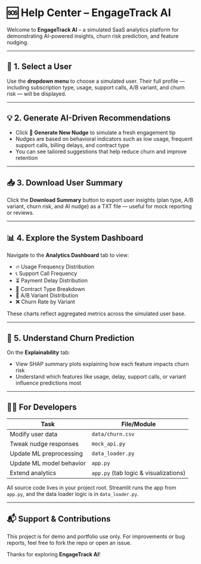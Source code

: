 # 🆘 Help Center – EngageTrack AI

Welcome to **EngageTrack AI** – a simulated SaaS analytics platform for demonstrating AI-powered insights, churn risk prediction, and feature nudging.

---

## 👤 1. Select a User

Use the **dropdown menu** to choose a simulated user. Their full profile — including subscription type, usage, support calls, A/B variant, and churn risk — will be displayed.

---

## 💡 2. Generate AI-Driven Recommendations

- Click 🔁 **Generate New Nudge** to simulate a fresh engagement tip  
- Nudges are based on behavioral indicators such as low usage, frequent support calls, billing delays, and contract type  
- You can see tailored suggestions that help reduce churn and improve retention  

---

## 📥 3. Download User Summary

Click the **Download Summary** button to export user insights (plan type, A/B variant, churn risk, and AI nudge) as a TXT file — useful for mock reporting or reviews.

---

## 📊 4. Explore the System Dashboard

Navigate to the **Analytics Dashboard** tab to view:

- 🔥 Usage Frequency Distribution  
- 📞 Support Call Frequency  
- ⏳ Payment Delay Distribution  
- 📅 Contract Type Breakdown  
- 🧪 A/B Variant Distribution  
- ❌ Churn Rate by Variant  

These charts reflect aggregated metrics across the simulated user base.

---

## 🧠 5. Understand Churn Prediction

On the **Explainability** tab:

- View SHAP summary plots explaining how each feature impacts churn risk  
- Understand which features like usage, delay, support calls, or variant influence predictions most  

---

## 👩‍💻 For Developers

| Task                     | File/Module                        |
|--------------------------|------------------------------------|
| Modify user data         | `data/churn.csv`                   |
| Tweak nudge responses    | `mock_api.py`                      |
| Update ML preprocessing  | `data_loader.py`                   |
| Update ML model behavior | `app.py`                           |
| Extend analytics         | `app.py` (tab logic & visualizations) |

All source code lives in your project root. Streamlit runs the app from `app.py`, and the data loader logic is in `data_loader.py`.

---

## 📬 Support & Contributions

This project is for demo and portfolio use only. For improvements or bug reports, feel free to fork the repo or open an issue.

Thanks for exploring **EngageTrack AI**!  

